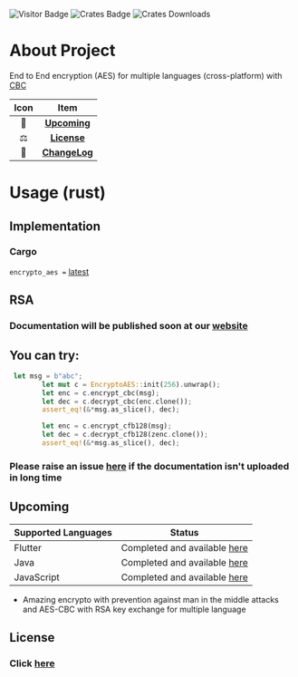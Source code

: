 ![Visitor Badge](https://visitor-badge.laobi.icu/badge?page_id=encrypto-aes-rust)
![Crates Badge](https://img.shields.io/crates/v/encrypto_aes)
![Crates Downloads](https://img.shields.io/crates/d/encrypto_aes)


# About Project
End to End encryption (AES) for multiple languages (cross-platform) with [CBC](https://www.ssdd.dev/ssdd/zot/crypto/aes#cbc)

| Icon |             Item              |
|:----:|:-----------------------------:|
|  🥳  |   [**Upcoming**](#Upcoming)   |
|  ⚖️  |    [**License**](#License)    |
|  📝  | [**ChangeLog**](CHANGELOG.md) |

# Usage (rust)

## Implementation
### Cargo
`encrypto_aes =` [latest](https://crates.io/crates/encrypto_aes)


## RSA


### Documentation will be published soon at our [website](https://www.ssdd.dev/zot/crypto/aes/rust)

## You can try:

```rust       
 let msg = b"abc";
        let mut c = EncryptoAES::init(256).unwrap();
        let enc = c.encrypt_cbc(msg);
        let dec = c.decrypt_cbc(enc.clone());
        assert_eq!(&*msg.as_slice(), dec);

        let enc = c.encrypt_cfb128(msg);
        let dec = c.decrypt_cfb128(zenc.clone());
        assert_eq!(&*msg.as_slice(), dec);
```

### Please raise an issue [here](https://github.com/zotcrypto/encrypto-aes/issues) if the documentation isn't uploaded in long time

## Upcoming

| Supported Languages | Status                                                                                                    |
|---------------------|-----------------------------------------------------------------------------------------------------------|
| Flutter             | Completed and available [here](https://github.com/ssddcodes/stunning-encrypto/edit/encrypto/tree/flutter) |
| Java                | Completed and available [here](https://github.com/ssddcodes/stunning-encrypto/)                           |
| JavaScript          | Completed and available [here](https://github.com/ssddcodes/stunning-encrypto/edit/encrypto/tree/js)      |

* Amazing encrypto with prevention against man in the middle attacks and AES-CBC with RSA key exchange for multiple language

## License

### Click [here](LICENSE.md)
